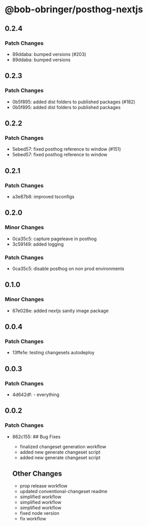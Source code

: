 # @bob-obringer/posthog-nextjs

## 0.2.4

### Patch Changes

- 89ddaba: bumped versions (#203)
- 89ddaba: bumped versions

## 0.2.3

### Patch Changes

- 0b5f895: added dist folders to published packages (#182)
- 0b5f895: added dist folders to published packages

## 0.2.2

### Patch Changes

- 5ebed57: fixed posthog reference to window (#151)
- 5ebed57: fixed posthog reference to window

## 0.2.1

### Patch Changes

- a3e87b8: improved tsconfigs

## 0.2.0

### Minor Changes

- 0ca35c5: capture pageleave in posthog
- 3c59149: added logging

### Patch Changes

- 0ca35c5: disable posthog on non prod environments

## 0.1.0

### Minor Changes

- 67e028e: added nextjs sanity image package

## 0.0.4

### Patch Changes

- 13ffe1e: testing changesets autodeploy

## 0.0.3

### Patch Changes

- 4d642df: - everything

## 0.0.2

### Patch Changes

- 862c155: ## Bug Fixes

  - finalized changeset generation workflow
  - added new generate changeset script
  - added new generate changeset script

  ## Other Changes

  - prop release workflow
  - updated conventional-changeset readme
  - simplified workflow
  - simplified workflow
  - simplified workflow
  - fixed node version
  - fix workflow
